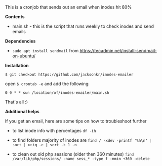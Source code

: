 This is a cronjob that sends out an email when inodes hit 80%

**Contents**

- main.sh - this is the script that runs weekly to check inodes and send emails

**Dependencies**

- `sudo apt install sendmail` from https://tecadmin.net/install-sendmail-on-ubuntu/

**Installation**

`$ git checkout https://github.com/jacksonkr/inodes-emailer`

open `$ crontab -e` and add the following

`0 0 * * sun /location/of/inodes-emailer/main.sh`

That's all :)



**Additional helps**

If you get an email, here are some tips on how to troubleshoot further

- to list inode info with percentages
`df -ih`

- to find folders majority of inodes are
`find / -xdev -printf '%h\n' | sort | uniq -c | sort -k 1 -n`

- to clean out old php sessions (older then 360 minutes)
`find /var/lib/php/sessions/ -name sess_* -type f -mmin +360 -delete`

